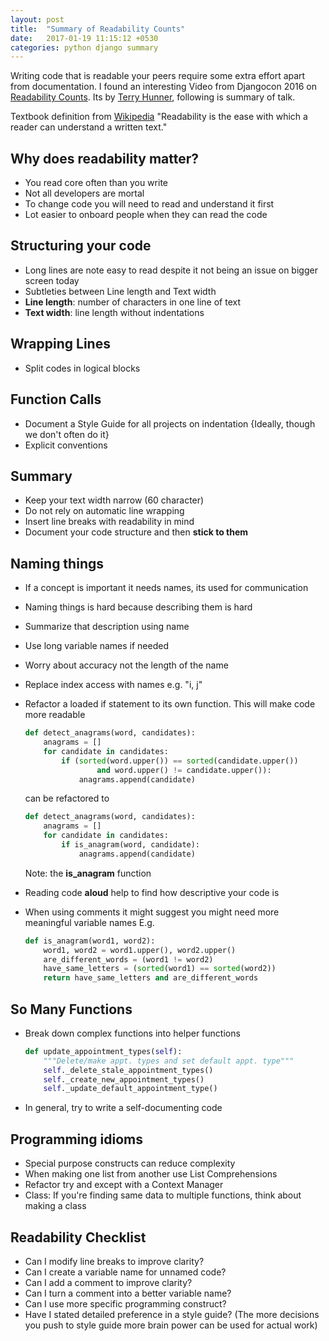 ```yaml
---
layout: post
title:  "Summary of Readability Counts"
date:   2017-01-19 11:15:12 +0530
categories: python django summary
---
```


Writing code that is readable your peers require some extra effort apart from documentation. I found an interesting Video from Djangocon 2016 on [Readability Counts](https://www.youtube.com/watch?v=NvkC5UBJqeY&t=37s). Its by [Terry Hunner](https://twitter.com/treyhunner), following is summary of talk.


Textbook definition from [Wikipedia](https://en.wikipedia.org/wiki/Readability) "Readability is the ease with which a reader can understand a written text."

## Why does readability matter?
* You read core often than you write
* Not all developers are mortal
* To change code you will need to read and understand it first
* Lot easier to onboard people when they can read the code

## Structuring your code
* Long lines are note easy to read despite it not being an issue on bigger screen today
* Subtleties between Line length and Text width
* **Line length**: number of characters in one line of text
* **Text width**: line length without indentations

## Wrapping Lines
* Split codes in logical blocks

## Function Calls
* Document a Style Guide for all projects on indentation {Ideally, though we don't often do it}
* Explicit conventions

## Summary
* Keep your text width narrow (60 character)
* Do not rely on automatic line wrapping
* Insert line breaks with readability in mind
* Document your code structure and then **stick to them**

## Naming things
* If a concept is important it needs names, its used for communication
* Naming things is hard because describing them is hard
* Summarize that description using name
* Use long variable names if needed
* Worry about accuracy not the length of the name
* Replace index access with names e.g. "i, j"
* Refactor a loaded if statement to its own function. This will make code more readable

	``` python
	def detect_anagrams(word, candidates):
	    anagrams = []
	    for candidate in candidates:
	        if (sorted(word.upper()) == sorted(candidate.upper())
	                and word.upper() != candidate.upper()):
	            anagrams.append(candidate)
	```
	can be refactored to 

	``` python
	def detect_anagrams(word, candidates):
	    anagrams = []
	    for candidate in candidates:
	        if is_anagram(word, candidate):
	            anagrams.append(candidate)
	```
	Note: the **is_anagram** function
* Reading code **aloud** help to find how descriptive your code is
* When using comments it might suggest you might need more meaningful variable names E.g.

	``` python
	def is_anagram(word1, word2):
	    word1, word2 = word1.upper(), word2.upper()
	    are_different_words = (word1 != word2)
	    have_same_letters = (sorted(word1) == sorted(word2))
	    return have_same_letters and are_different_words
	```

## So Many Functions
* Break down complex functions into helper functions

	``` python
	def update_appointment_types(self):
	    """Delete/make appt. types and set default appt. type"""
	    self._delete_stale_appointment_types()
	    self._create_new_appointment_types()
	    self._update_default_appointment_type()
	```
* In general, try to write a self-documenting code

## Programming idioms
* Special purpose constructs can reduce complexity
* When making one list from another use List Comprehensions
* Refactor try and except with a Context Manager
* Class: If you're finding same data to multiple functions, think about making a class

## Readability Checklist
* Can I modify line breaks to improve clarity?
* Can I create a variable name for unnamed code?
* Can I add a comment to improve clarity?
* Can I turn a comment into a better variable name? 
* Can I use more specific programming construct?
* Have I stated detailed preference in a style guide? (The more decisions you push to style guide more brain power can be used for actual work)

